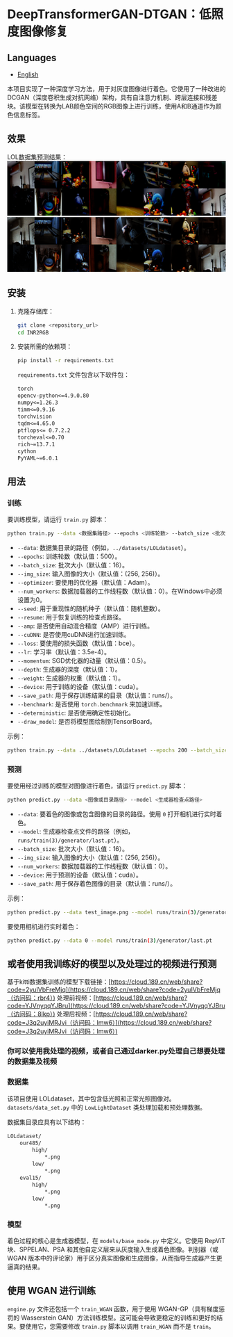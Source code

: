 # DeepTransformerGAN-DTGAN：低照度图像修复

## Languages

*   [English](README_en.md)


本项目实现了一种深度学习方法，用于对灰度图像进行着色。它使用了一种改进的DCGAN（深度卷积生成对抗网络）架构，具有自注意力机制、跨层连接和残差块。该模型在转换为LAB颜色空间的RGB图像上进行训练，使用A和B通道作为颜色信息标签。

## 效果
LOL数据集预测结果：
![Real](examples/real.png)
![fake](examples/fake.png)

## 安装

1.  克隆存储库：

    ```bash
    git clone <repository_url>
    cd INR2RGB
    ```

2.  安装所需的依赖项：

    ```bash
    pip install -r requirements.txt
    ```

    `requirements.txt` 文件包含以下软件包：

    ```
    torch
    opencv-python<=4.9.0.80
    numpy<=1.26.3
    timm<=0.9.16
    torchvision
    tqdm<=4.65.0
    ptflops<= 0.7.2.2
    torcheval<=0.70
    rich~=13.7.1
    cython
    PyYAML~=6.0.1
    ```

## 用法

### 训练

要训练模型，请运行 `train.py` 脚本：

```bash
python train.py --data <数据集路径> --epochs <训练轮数> --batch_size <批次大小>
```

*   `--data`: 数据集目录的路径（例如，`../datasets/LOLdataset`）。
*   `--epochs`: 训练轮数（默认值：500）。
*   `--batch_size`: 批次大小（默认值：16）。
*   `--img_size`: 输入图像的大小（默认值：(256, 256)）。
*   `--optimizer`: 要使用的优化器（默认值：Adam）。
*   `--num_workers`: 数据加载器的工作线程数（默认值：0）。在Windows中必须设置为0。
*   `--seed`: 用于重现性的随机种子（默认值：随机整数）。
*   `--resume`: 用于恢复训练的检查点路径。
*   `--amp`: 是否使用自动混合精度（AMP）进行训练。
*   `--cuDNN`: 是否使用cuDNN进行加速训练。
*   `--loss`: 要使用的损失函数（默认值：bce）。
*   `--lr`: 学习率（默认值：3.5e-4）。
*   `--momentum`: SGD优化器的动量（默认值：0.5）。
*   `--depth`: 生成器的深度（默认值：1）。
*   `--weight`: 生成器的权重（默认值：1）。
*   `--device`: 用于训练的设备（默认值：cuda）。
*   `--save_path`: 用于保存训练结果的目录（默认值：runs/）。
*   `--benchmark`: 是否使用 `torch.benchmark` 来加速训练。
*   `--deterministic`: 是否使用确定性初始化。
*   `--draw_model`: 是否将模型图绘制到TensorBoard。

示例：

```bash
python train.py --data ../datasets/LOLdataset --epochs 200 --batch_size 32
```

### 预测

要使用经过训练的模型对图像进行着色，请运行 `predict.py` 脚本：

```bash
python predict.py --data <图像或目录路径> --model <生成器检查点路径>
```

*   `--data`: 要着色的图像或包含图像的目录的路径。使用 `0` 打开相机进行实时着色。
*   `--model`: 生成器检查点文件的路径（例如，`runs/train(3)/generator/last.pt`）。
*   `--batch_size`: 批次大小（默认值：16）。
*   `--img_size`: 输入图像的大小（默认值：(256, 256)）。
*   `--num_workers`: 数据加载器的工作线程数（默认值：0）。
*   `--device`: 用于预测的设备（默认值：cuda）。
*   `--save_path`: 用于保存着色图像的目录（默认值：runs/）。

示例：

```bash
python predict.py --data test_image.png --model runs/train(3)/generator/last.pt
```

要使用相机进行实时着色：

```bash
python predict.py --data 0 --model runs/train(3)/generator/last.pt
```

## 或者使用我训练好的模型以及处理过的视频进行预测

 基于kitti数据集训练的模型下载链接：[https://cloud.189.cn/web/share?code=2yuIVbFreMjq](https://cloud.189.cn/web/share?code=2yuIVbFreMjq（访问码：rbr4）)
 处理前视频：[https://cloud.189.cn/web/share?code=YJVnyqqYJBru](https://cloud.189.cn/web/share?code=YJVnyqqYJBru（访问码：8lkp）)
 处理后视频：[https://cloud.189.cn/web/share?code=J3q2uyiMRJvi（访问码：lmw6）](https://cloud.189.cn/web/share?code=J3q2uyiMRJvi（访问码：lmw6）)

 ###  你可以使用我处理的视频，或者自己通过darker.py处理自己想要处理的数据集及视频

### 数据集

该项目使用 LOLdataset，其中包含低光照和正常光照图像对。`datasets/data_set.py` 中的 `LowLightDataset` 类处理加载和预处理数据。

数据集目录应具有以下结构：

```
LOLdataset/
    our485/
        high/
            *.png
        low/
            *.png
    eval15/
        high/
            *.png
        low/
            *.png
```

### 模型

着色过程的核心是生成器模型，在 `models/base_mode.py` 中定义。它使用 RepViT 块、SPPELAN、PSA 和其他自定义层来从灰度输入生成着色图像。判别器（或 WGAN 版本中的评论家）用于区分真实图像和生成图像，从而指导生成器产生更逼真的结果。

## 使用 WGAN 进行训练

`engine.py` 文件还包括一个 `train_WGAN` 函数，用于使用 WGAN-GP（具有梯度惩罚的 Wasserstein GAN）方法训练模型。这可能会导致更稳定的训练和更好的结果。要使用它，您需要修改 `train.py` 脚本以调用 `train_WGAN` 而不是 `train`。

